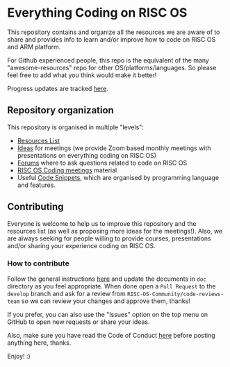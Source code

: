 # Everything Coding on RISC OS

This repository contains and organize all the resources we are aware of to share and provides info to learn and/or improve how to code on RISC OS and ARM platform.

For Github experienced people, this repo is the equivalent of the many "awesome-resources" repo for other OS/platforms/languages. So please feel free to add what you think would make it better!

Progress updates are tracked [here](https://github.com/orgs/RISC-OS-Community/projects/6/views/1).

## Repository organization

This repository is organised in multiple "levels":

* [Resources List](doc/RISCOSCodingResources.md)
* [Ideas](doc/RISCOSCodingMeetingsIdeas.md) for meetings (we provide Zoom based monthly meetings with presentations on everything coding on RISC OS)
* [Forums](doc/RISCOSCodingForums.md) where to ask questions related to code on RISC OS
* [RISC OS Coding meetings](doc/RISCOSCodingMeetings.md) material
* Useful [Code Snippets](src), which are organised by programming language and features.

## Contributing

Everyone is welcome to help us to improve this repository and the resources list (as well as proposing more ideas for the meetings!). Also, we are always seeking for people willing to provide courses, presentations and/or sharing your experience coding on RISC OS.

### How to contribute

Follow the general instructions [here](CONTRIBUTING.md) and update the documents in `doc` directory as you feel appropriate. When done open a `Pull Request` to the `develop` branch and ask for a review from `RISC-OS-Community/code-reviews-team` so we can review your changes and approve them, thanks!

If you prefer, you can also use the "Issues" option on the top menu on GitHub to open new requests or share your ideas.

Also, make sure you have read the Code of Conduct [here](CODE_OF_CONDUCT.md) before posting anything here, thanks.

Enjoy! :)
